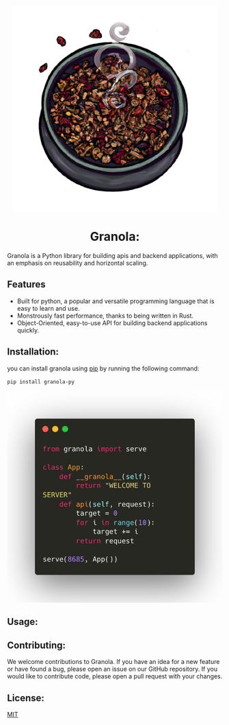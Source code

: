 <p align="center">
<img width="480" height="480" src="Granola_Logo.png">
</p>
<h1 align="center">
Granola:
</h1>

Granola is a Python library for building apis and backend applications, with an emphasis on reusability and horizontal scaling.

## Features

- Built for python, a popular and versatile programming language that is easy to learn and use.
- Monstrously fast performance, thanks to being written in Rust.
- Object-Oriented, easy-to-use API for building backend applications quickly.

## Installation:

you can install granola using [pip](https://pip.pypa.io/en/stable/) by running the following command:

```bash
pip install granola-py
```

<p align="center">
<img src="code_snippet.png">
</p>

## Usage:


## Contributing:

We welcome contributions to Granola. If you have an idea for a new feature or have found a bug, please open an issue on our GitHub repository. If you would like to contribute code, please open a pull request with your changes.

## License:

[MIT](https://choosealicense.com/licenses/mit/)
